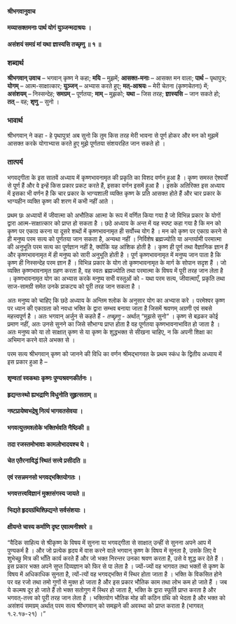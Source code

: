 #### श्रीभगवानुवाच
#### मय्यासक्तमनाः पार्थ योगं युञ्जन्मदाश्रयः ।
#### असंशयं समग्रं मां यथा ज्ञास्यसि तच्छृणु ॥ १ ॥

### शब्दार्थ

**श्रीभगवान् उवाच** – भगवान् कृष्ण ने कहा; **मयि** – मुझमें; **आसक्त-मनाः** – आसक्त मन वाला; **पार्थ** – पृथापुत्र; **योगम्** – आत्म-साक्षात्कार; **युञ्जन्** – अभ्यास करते हुए; **मत्-आश्रयः** – मेरी चेतना (कृष्णचेतना) में; **असंशयम्** – निस्सन्देह; **समग्रम्** – पूर्णतया; **माम्** – मुझको; **यथा** – जिस तरह; **ज्ञास्यसि** – जान सकते हो; **तत्** – वह; **शृणु** – सुनो ।

### भावार्थ

श्रीभगवान् ने कहा - हे पृथापुत्र! अब सुनो कि तुम किस तरह मेरी भावना से पूर्ण होकर और मन को मुझमें आसक्त करके योगाभ्यास करते हुए मुझे पूर्णतया संशयरहित जान सकते हो ।

### तात्पर्य

भगवद्गीता के इस सातवें अध्याय में कृष्णभावनामृत की प्रकृति का विशद वर्णन हुआ है । कृष्ण समस्त ऐश्वर्यों से पूर्ण हैं और वे इन्हें किस प्रकार प्रकट करते हैं, इसका वर्णन इसमें हुआ है । इसके अतिरिक्त इस अध्याय में इसका भी वर्णन है कि चार प्रकार के भाग्यशाली व्यक्ति कृष्ण के प्रति आसक्त होते हैं और चार प्रकार के भाग्यहीन व्यक्ति कृष्ण की शरण में कभी नहीं आते ।

प्रथम छः अध्यायों में जीवात्मा को अभौतिक आत्मा के रूप में वर्णित किया गया है जो विभिन्न प्रकार के योगों द्वारा आत्म-साक्षात्कार को प्राप्त हो सकता है । छठे अध्याय के अन्त में यह स्पष्ट कहा गया है कि मन को कृष्ण पर एकाग्र करना या दूसरे शब्दों में कृष्णभावनामृत ही सर्वोच्च योग है । मन को कृष्ण पर एकाग्र करने से ही मनुष्य परम सत्य को पूर्णतया जान सकता है, अन्यथा नहीं । निर्विशेष ब्रह्मज्योति या अन्तर्यामी परमात्मा की अनुभूति परम सत्य का पूर्णज्ञान नहीं है, क्योंकि यह आंशिक होती है । कृष्ण ही पूर्ण तथा वैज्ञानिक ज्ञान हैं और कृष्णभावनामृत में ही मनुष्य को सारी अनुभूति होती है । पूर्ण कृष्णभावनामृत में मनुष्य जान पाता है कि कृष्ण ही निस्सन्देह परम ज्ञान हैं । विभिन्न प्रकार के योग तो कृष्णभावनामृत के मार्ग के सोपान सदृश हैं । जो व्यक्ति कृष्णभावनामृत ग्रहण करता है, वह स्वतः ब्रह्मज्योति तथा परमात्मा के विषय में पूरी तरह जान लेता है । कृष्णभावनामृत योग का अभ्यास करके मनुष्य सभी वस्तुओं को - यथा परम सत्य, जीवात्माएँ, प्रकृति तथा साज-सामग्री समेत उनके प्राकट्य को पूरी तरह जान सकता है ।

अतः मनुष्य को चाहिए कि छठे अध्याय के अन्तिम श्लोक के अनुसार योग का अभ्यास करे । परमेश्वर कृष्ण पर ध्यान की एकाग्रता को नवधा भक्ति के द्वारा सम्भव बनाया जाता है जिसमें श्रवणम् अग्रणी एवं सबसे महत्त्वपूर्ण है । अतः भगवान् अर्जुन से कहते हैं - *तच्छृणु* - अर्थात् “मुझसे सुनो” । कृष्ण से बढ़कर कोई प्रमाण नहीं, अतः उनसे सुनने का जिसे सौभाग्य प्राप्त होता है वह पूर्णतया कृष्णभावनाभावित हो जाता है । अतः मनुष्य को या तो साक्षात् कृष्ण से या कृष्ण के शुद्धभक्त से सीखना चाहिए, न कि अपनी शिक्षा का अभिमान करने वाले अभक्त से ।

परम सत्य श्रीभगवान् कृष्ण को जानने की विधि का वर्णन श्रीमद्भागवत के प्रथम स्कंध के द्वितीय अध्याय में इस प्रकार हुआ है –

#### शृण्वतां स्वकथाः कृष्णः पुण्यश्रवणकीर्तनः ।
#### हृद्यन्तःस्थो ह्यभद्राणि विधुनोति सुहृत्सताम् ॥
#### नष्टप्रायेष्वभद्रेषु नित्यं भागवतसेवया ।
#### भगवत्युत्तमश्लोके भक्तिर्भवति नैष्ठिकी ॥
#### तदा रजस्तमोभावाः कामलोभादयश्च ये ।
#### चेत एतैरनाविद्धं स्थितं सत्त्वे प्रसीदति ॥
#### एवं रसन्नमनसो भगवद्भक्तियोगतः ।
#### भगवत्तत्त्वविज्ञानं मुक्तसंगस्य जायते ॥
#### भिद्यते हृदयग्रंथिश्छिद्यन्ते सर्वसंशयाः ।
#### क्षीयन्ते चास्य कर्माणि दृष्ट एवात्मनीश्वरे ॥

“वैदिक साहित्य से श्रीकृष्ण के विषय में सुनना या भगवद्गीता से साक्षात् उन्हीं से सुनना अपने आप में पुण्यकर्म है । और जो प्रत्येक हृदय में वास करने वाले भगवान् कृष्ण के विषय में सुनता है, उसके लिए वे शुभेच्छु मित्र की भाँति कार्य करते हैं और जो भक्त निरन्तर उनका श्रवण करता है, उसे वे शुद्ध कर देते हैं । इस प्रकार भक्त अपने सुप्त दिव्यज्ञान को फिर से पा लेता है । ज्यों-ज्यों वह भागवत तथा भक्तों से कृष्ण के विषय में अधिकाधिक सुनता है, त्यों-त्यों वह भगवद्भक्ति में स्थिर होता जाता है । भक्ति के विकसित होने पर वह रजो तथा तमो गुणों से मुक्त हो जाता है और इस प्रकार भौतिक काम तथा लोभ कम हो जाते हैं । जब ये कल्मष दूर हो जाते हैं तो भक्त सतोगुण में स्थिर हो जाता है, भक्ति के द्वारा स्फूर्ति प्राप्त करता है और भगवत्-तत्त्व को पूरी तरह जान लेता है । भक्तियोग भौतिक मोह की कठिन ग्रंथि को भेदता है और भक्त को असंशयं समग्रम् अर्थात् परम सत्य श्रीभगवान् को समझने की अवस्था को प्राप्त कराता है (भागवत् १.२.१७-२१) ।”